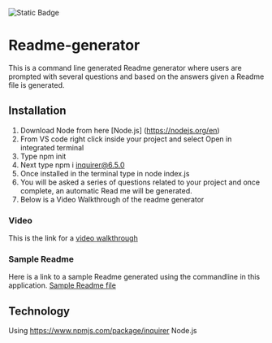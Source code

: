 ![Static Badge](https://img.shields.io/badge/NPM-6.5.0-blue)

# Readme-generator
This is a command line generated Readme generator where users are prompted with several questions and based on the answers given a Readme file is generated.

## Installation
 1. Download Node from here [Node.js] (https://nodejs.org/en)
 2. From VS code right click inside your project and select Open in integrated terminal
 3. Type npm init
 4. Next type npm i inquirer@6.5.0
 5. Once installed in the terminal type in node index.js
 6. You will be asked a series of questions related to your project and once complete, an automatic Read me will be generated.
 7. Below is a  Video Walkthrough of the readme generator

### Video
This is the link for a [video walkthrough](https://www.youtube.com/watch?v=iH-1SwjbSzk)

### Sample Readme
Here is a link to a sample Readme generated using the commandline in this application.
[Sample Readme file](https://github.com/sumzulfikar/Readme-generator/blob/main/utils/Sample_Read_Me.md)

## Technology
Using https://www.npmjs.com/package/inquirer
Node.js





